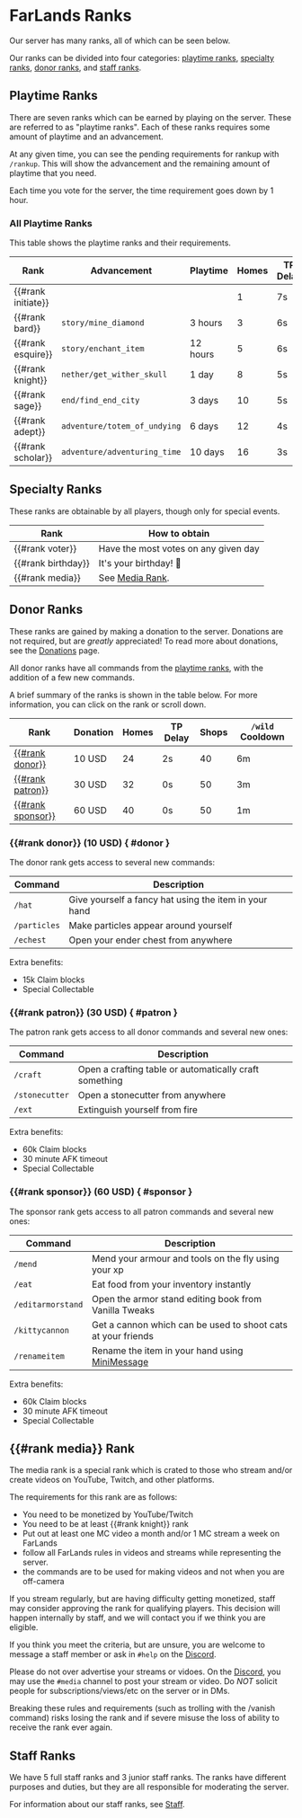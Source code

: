 # FarLands Ranks

Our server has many ranks, all of which can be seen below.

Our ranks can be divided into four categories: [playtime ranks](#playtime-ranks), [specialty
ranks](#specialty-ranks), [donor ranks](#donor-ranks), and [staff ranks](#staff-ranks).

## Playtime Ranks

There are seven ranks which can be earned by playing on the server.
These are referred to as "playtime ranks".  Each of these ranks requires
some amount of playtime and an advancement.

At any given time, you can see the pending requirements for rankup with
`/rankup`. This will show the advancement and the remaining amount of
playtime that you need.

Each time you vote for the server, the time requirement goes down by 1
hour.

### All Playtime Ranks

This table shows the playtime ranks and their requirements.

| Rank               | Advancement                  | Playtime | Homes | TP Delay | Shops | `/wild` Cooldown |
| ------------------ | ---------------------------- | -------- | ----- | -------- | ----- | ---------------- |
| {{#rank initiate}} |                              |          |  1    | 7s       |  0    |  3 min           |
| {{#rank bard}}     | `story/mine_diamond`         |  3 hours |  3    | 6s       |  2    | 18 min           |
| {{#rank esquire}}  | `story/enchant_item`         | 12 hours |  5    | 6s       |  5    | 15 min           |
| {{#rank knight}}   | `nether/get_wither_skull`    |  1 day   |  8    | 5s       | 10    | 12 min           |
| {{#rank sage}}     | `end/find_end_city`          |  3 days  | 10    | 5s       | 15    |  9 min           |
| {{#rank adept}}    | `adventure/totem_of_undying` |  6 days  | 12    | 4s       | 20    |  8 min           |
| {{#rank scholar}}  | `adventure/adventuring_time` | 10 days  | 16    | 3s       | 30    |  7 min           |

## Specialty Ranks

These ranks are obtainable by all players, though only for special
events.


| Rank                  | How to obtain                        |
| --------------------- | ------------------------------------ |
| {{#rank voter}}       | Have the most votes on any given day |
| {{#rank birthday}}    | It's your birthday! 🎂               |
| {{#rank media}}       | See [Media Rank](#media-rank).       |

## Donor Ranks

These ranks are gained by making a donation to the server.  Donations
are not required, but are _greatly_ appreciated! To read more about
donations, see the [Donations](./welcome/donations.md) page.

All donor ranks have all commands from the [playtime ranks](#playtime-ranks),
with the addition of a few new commands.

A brief summary of the ranks is shown in the table below.  For more
information, you can click on the rank or scroll down.

| Rank                          | Donation | Homes | TP Delay | Shops | `/wild` Cooldown |
| ----------------------------- | -------- | ----- | -------- | ----- | ---------------- |
| [{{#rank donor}}](#donor)     | 10 USD   | 24    | 2s       | 40    | 6m               |
| [{{#rank patron}}](#patron)   | 30 USD   | 32    | 0s       | 50    | 3m               |
| [{{#rank sponsor}}](#sponsor) | 60 USD   | 40    | 0s       | 50    | 1m               |

### {{#rank donor}} (10 USD) { #donor }

The donor rank gets access to several new commands:

| Command       | Description                                           |
| ------------- | ----------------------------------------------------- |
| `/hat`        | Give yourself a fancy hat using the item in your hand |
| `/particles`  | Make particles appear around yourself                 |
| `/echest`     | Open your ender chest from anywhere                   |

Extra benefits:
- 15k Claim blocks
- Special Collectable

### {{#rank patron}} (30 USD) { #patron }

The patron rank gets access to all donor commands and several new ones:

| Command        | Description                                            |
| -------------- | ------------------------------------------------------ |
| `/craft`       | Open a crafting table or automatically craft something |
| `/stonecutter` | Open a stonecutter from anywhere                       |
| `/ext`         | Extinguish yourself from fire                          |

Extra benefits:

- 60k Claim blocks
- 30 minute AFK timeout
- Special Collectable

### {{#rank sponsor}} (60 USD) { #sponsor }

The sponsor rank gets access to all patron commands and several new ones:

| Command           | Description                                                             |
| ----------------- | ----------------------------------------------------------------------- |
| `/mend`           | Mend your armour and tools on the fly using your xp                     |
| `/eat`            | Eat food from your inventory instantly                                  |
| `/editarmorstand` | Open the armor stand editing book from Vanilla Tweaks                   |
| `/kittycannon`    | Get a cannon which can be used to shoot cats at your friends            |
| `/renameitem`     | Rename the item in your hand using [MiniMessage](./chat/minimessage.md) |

Extra benefits:

- 60k Claim blocks
- 30 minute AFK timeout
- Special Collectable

## {{#rank media}} Rank

The media rank is a special rank which is crated to those who stream
and/or create videos on YouTube, Twitch, and other platforms.

The requirements for this rank are as follows:

- You need to be monetized by YouTube/Twitch
- You need to be at least {{#rank knight}} rank
- Put out at least one MC video a month and/or 1 MC stream a week on
  FarLands
- follow all FarLands rules in videos and streams while representing the
  server. 
- the commands are to be used for making videos and not when you are
  off-camera

If you stream regularly, but are having difficulty getting monetized,
staff may consider approving the rank for qualifying players.
This decision will happen internally by staff, and we will contact you
if we think you are eligible.

If you think you meet the criteria, but are unsure, you are welcome to
message a staff member or ask in `#help` on the [Discord](./welcome/discord.md).

Please do not over advertise your streams or vidoes.  On the [Discord](./welcome/discord.md),
you may use the `#media` channel to post your stream or video.  Do _NOT_
solicit people for subscriptions/views/etc on the server or in DMs.

Breaking these rules and requirements (such as trolling with the /vanish
command) risks losing the rank and if severe misuse the loss of ability
to receive the rank ever again.

## Staff Ranks

We have 5 full staff ranks and 3 junior staff ranks.  The ranks have
different purposes and duties, but they are all responsible for
moderating the server.

For information about our staff ranks, see [Staff](./welcome/staff.md).

